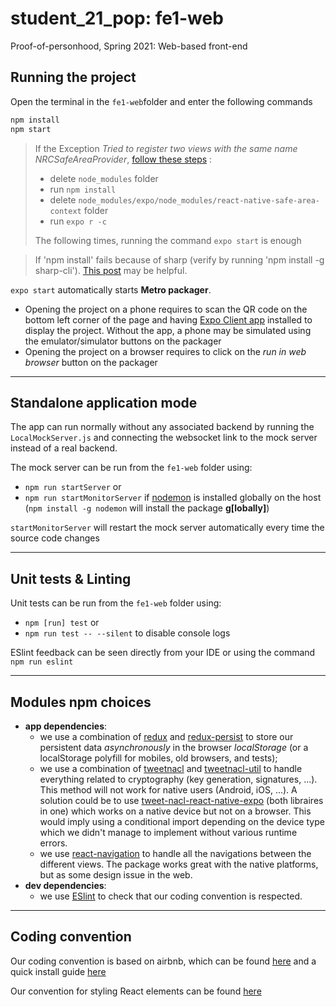 # student_21_pop: fe1-web
Proof-of-personhood, Spring 2021: Web-based front-end

## Running the project
Open the terminal in the `fe1-web`folder and enter the following commands

```bash
npm install
npm start
```

> If the Exception *Tried to register two views with the same name NRCSafeAreaProvider*, [follow these steps](https://github.com/th3rdwave/react-native-safe-area-context/issues/110#issuecomment-660407790) :
>
> - delete  `node_modules` folder
> - run `npm install`
> - delete  `node_modules/expo/node_modules/react-native-safe-area-context` folder
> - run `expo r -c`
>
> The following times, running the command  `expo start` is enough

> If 'npm install' fails because of sharp (verify by running 'npm install -g sharp-cli').
> [This post](https://stackoverflow.com/questions/68710308/sharp-error-package-openexr-was-not-found-in-the-pkg-config-search-path) may be helpful.



`expo start` automatically starts **Metro packager**.

- Opening the project on a phone requires to scan the QR code on the bottom left corner of the page and having [Expo Client app](https://expo.io/tools) installed to display the project. Without the app, a phone may be simulated using the emulator/simulator buttons on the packager
- Opening the project on a browser requires to click on the *run in web browser* button on the packager

---



## Standalone application mode

The app can run normally without any associated backend by running the `LocalMockServer.js` and connecting the websocket link to the mock server instead of a real backend.

The mock server can be run from the `fe1-web` folder using:

- `npm run startServer` or
- `npm run startMonitorServer` if [nodemon](https://www.npmjs.com/package/nodemon) is installed globally on the host (`npm install -g nodemon` will install the package **g[lobally]**)

`startMonitorServer` will restart the mock server automatically every time the source code changes

---



## Unit tests & Linting

Unit tests can be run from the `fe1-web` folder using:

- `npm [run] test` or
- `npm run test -- --silent` to disable console logs

ESlint feedback can be seen directly from your IDE or using the command `npm run eslint`

---



## Modules npm choices

- **app dependencies**:
  - we use a combination of [redux](https://redux.js.org/) and [redux-persist](https://github.com/rt2zz/redux-persist) to store our persistent data *asynchronously* in the browser _localStorage_ (or a localStorage polyfill for mobiles, old browsers, and tests);
  - we use a combination of [tweetnacl](https://www.npmjs.com/package/tweetnacl) and [tweetnacl-util](https://github.com/dchest/tweetnacl-util-js) to handle everything related to cryptography (key generation, signatures, ...). This method will not work for native users (Android, iOS, ...). A solution could be to use [tweet-nacl-react-native-expo](https://www.npmjs.com/package/tweet-nacl-react-native-expo) (both libraires in one) which works on a native device but not on a browser. This would imply using a conditional import depending on the device type which we didn't manage to implement without various runtime errors.
  - we use [react-navigation](https://reactnavigation.org/) to handle all the navigations between the different views. The package works great with the native platforms, but as some design issue in the web.
- **dev dependencies**:
  - we use [ESlint](https://eslint.org/) to check that our coding convention is respected.

---



## Coding convention

Our coding convention is based on airbnb, which can be found [here](https://github.com/airbnb/javascript) and a quick install guide [here](https://medium.com/pvtl/linting-for-react-native-bdbb586ff694)

Our convention for styling React elements can be found [here](https://thoughtbot.com/blog/structure-for-styling-in-react-native)

